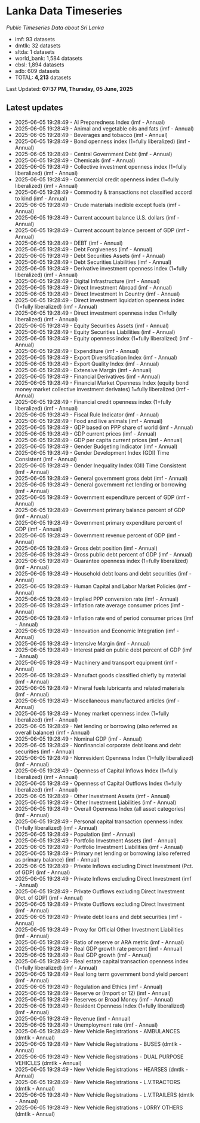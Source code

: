 # Lanka Data Timeseries
*Public Timeseries Data about Sri Lanka*

* imf: 93 datasets
* dmtlk: 32 datasets
* sltda: 1 datasets
* world_bank: 1,584 datasets
* cbsl: 1,894 datasets
* adb: 609 datasets
* TOTAL: **4,213** datasets

Last Updated: **07:37 PM, Thursday, 05 June, 2025**

## Latest updates

* 2025-06-05 19:28:49 - AI Preparedness Index (imf - Annual)
* 2025-06-05 19:28:49 - Animal and vegetable oils and fats (imf - Annual)
* 2025-06-05 19:28:49 - Beverages and tobacco (imf - Annual)
* 2025-06-05 19:28:49 - Bond openness index (1=fully liberalized) (imf - Annual)
* 2025-06-05 19:28:49 - Central Government Debt (imf - Annual)
* 2025-06-05 19:28:49 - Chemicals (imf - Annual)
* 2025-06-05 19:28:49 - Collective investment openness index (1=fully liberalized) (imf - Annual)
* 2025-06-05 19:28:49 - Commercial credit openness index (1=fully liberalized) (imf - Annual)
* 2025-06-05 19:28:49 - Commodity & transactions not classified accord to kind (imf - Annual)
* 2025-06-05 19:28:49 - Crude materials inedible except fuels (imf - Annual)
* 2025-06-05 19:28:49 - Current account balance U.S. dollars (imf - Annual)
* 2025-06-05 19:28:49 - Current account balance percent of GDP (imf - Annual)
* 2025-06-05 19:28:49 - DEBT (imf - Annual)
* 2025-06-05 19:28:49 - Debt Forgiveness (imf - Annual)
* 2025-06-05 19:28:49 - Debt Securities Assets (imf - Annual)
* 2025-06-05 19:28:49 - Debt Securities Liabilities (imf - Annual)
* 2025-06-05 19:28:49 - Derivative investment openness index (1=fully liberalized) (imf - Annual)
* 2025-06-05 19:28:49 - Digital Infrastructure (imf - Annual)
* 2025-06-05 19:28:49 - Direct Investment Abroad (imf - Annual)
* 2025-06-05 19:28:49 - Direct Investment In Country (imf - Annual)
* 2025-06-05 19:28:49 - Direct investment liquidation openness index (1=fully liberalized) (imf - Annual)
* 2025-06-05 19:28:49 - Direct investment openness index (1=fully liberalized) (imf - Annual)
* 2025-06-05 19:28:49 - Equity Securities Assets (imf - Annual)
* 2025-06-05 19:28:49 - Equity Securities Liabilities (imf - Annual)
* 2025-06-05 19:28:49 - Equity openness index (1=fully liberalized) (imf - Annual)
* 2025-06-05 19:28:49 - Expenditure (imf - Annual)
* 2025-06-05 19:28:49 - Export Diversification Index (imf - Annual)
* 2025-06-05 19:28:49 - Export Quality Index (imf - Annual)
* 2025-06-05 19:28:49 - Extensive Margin (imf - Annual)
* 2025-06-05 19:28:49 - Financial Derivatives (imf - Annual)
* 2025-06-05 19:28:49 - Financial Market Openness Index (equity bond money market collective investment derivates) 1=fully liberalized (imf - Annual)
* 2025-06-05 19:28:49 - Financial credit openness index (1=fully liberalized) (imf - Annual)
* 2025-06-05 19:28:49 - Fiscal Rule Indicator (imf - Annual)
* 2025-06-05 19:28:49 - Food and live animals (imf - Annual)
* 2025-06-05 19:28:49 - GDP based on PPP share of world (imf - Annual)
* 2025-06-05 19:28:49 - GDP current prices (imf - Annual)
* 2025-06-05 19:28:49 - GDP per capita current prices (imf - Annual)
* 2025-06-05 19:28:49 - Gender Budgeting Indicator (imf - Annual)
* 2025-06-05 19:28:49 - Gender Development Index (GDI) Time Consistent (imf - Annual)
* 2025-06-05 19:28:49 - Gender Inequality Index (GII) Time Consistent (imf - Annual)
* 2025-06-05 19:28:49 - General government gross debt (imf - Annual)
* 2025-06-05 19:28:49 - General government net lending or borrowing (imf - Annual)
* 2025-06-05 19:28:49 - Government expenditure percent of GDP (imf - Annual)
* 2025-06-05 19:28:49 - Government primary balance percent of GDP (imf - Annual)
* 2025-06-05 19:28:49 - Government primary expenditure percent of GDP (imf - Annual)
* 2025-06-05 19:28:49 - Government revenue percent of GDP (imf - Annual)
* 2025-06-05 19:28:49 - Gross debt position (imf - Annual)
* 2025-06-05 19:28:49 - Gross public debt percent of GDP (imf - Annual)
* 2025-06-05 19:28:49 - Guarantee openness index (1=fully liberalized) (imf - Annual)
* 2025-06-05 19:28:49 - Household debt loans and debt securities (imf - Annual)
* 2025-06-05 19:28:49 - Human Capital and Labor Market Policies (imf - Annual)
* 2025-06-05 19:28:49 - Implied PPP conversion rate (imf - Annual)
* 2025-06-05 19:28:49 - Inflation rate average consumer prices (imf - Annual)
* 2025-06-05 19:28:49 - Inflation rate end of period consumer prices (imf - Annual)
* 2025-06-05 19:28:49 - Innovation and Economic Integration (imf - Annual)
* 2025-06-05 19:28:49 - Intensive Margin (imf - Annual)
* 2025-06-05 19:28:49 - Interest paid on public debt percent of GDP (imf - Annual)
* 2025-06-05 19:28:49 - Machinery and transport equipment (imf - Annual)
* 2025-06-05 19:28:49 - Manufact goods classified chiefly by material (imf - Annual)
* 2025-06-05 19:28:49 - Mineral fuels lubricants and related materials (imf - Annual)
* 2025-06-05 19:28:49 - Miscellaneous manufactured articles (imf - Annual)
* 2025-06-05 19:28:49 - Money market openness index (1=fully liberalized) (imf - Annual)
* 2025-06-05 19:28:49 - Net lending or borrowing (also referred as overall balance) (imf - Annual)
* 2025-06-05 19:28:49 - Nominal GDP (imf - Annual)
* 2025-06-05 19:28:49 - Nonfinancial corporate debt loans and debt securities (imf - Annual)
* 2025-06-05 19:28:49 - Nonresident Openness Index (1=fully liberalized) (imf - Annual)
* 2025-06-05 19:28:49 - Openness of Capital Inflows Index (1=fully liberalized) (imf - Annual)
* 2025-06-05 19:28:49 - Openness of Capital Outflows Index (1=fully liberalized) (imf - Annual)
* 2025-06-05 19:28:49 - Other Investment Assets (imf - Annual)
* 2025-06-05 19:28:49 - Other Investment Liabilities (imf - Annual)
* 2025-06-05 19:28:49 - Overall Openness Index (all asset categories) (imf - Annual)
* 2025-06-05 19:28:49 - Personal capital transaction openness index (1=fully liberalized) (imf - Annual)
* 2025-06-05 19:28:49 - Population (imf - Annual)
* 2025-06-05 19:28:49 - Portfolio Investment Assets (imf - Annual)
* 2025-06-05 19:28:49 - Portfolio Investment Liabilities (imf - Annual)
* 2025-06-05 19:28:49 - Primary net lending or borrowing (also referred as primary balance) (imf - Annual)
* 2025-06-05 19:28:49 - Private Inflows excluding Direct Investment (Pct. of GDP) (imf - Annual)
* 2025-06-05 19:28:49 - Private Inflows excluding Direct Investment (imf - Annual)
* 2025-06-05 19:28:49 - Private Outflows excluding Direct Investment (Pct. of GDP) (imf - Annual)
* 2025-06-05 19:28:49 - Private Outflows excluding Direct Investment (imf - Annual)
* 2025-06-05 19:28:49 - Private debt loans and debt securities (imf - Annual)
* 2025-06-05 19:28:49 - Proxy for Official Other Investment Liabilities (imf - Annual)
* 2025-06-05 19:28:49 - Ratio of reserve or ARA metric (imf - Annual)
* 2025-06-05 19:28:49 - Real GDP growth rate percent (imf - Annual)
* 2025-06-05 19:28:49 - Real GDP growth (imf - Annual)
* 2025-06-05 19:28:49 - Real estate capital transaction openness index (1=fully liberalized) (imf - Annual)
* 2025-06-05 19:28:49 - Real long term government bond yield percent (imf - Annual)
* 2025-06-05 19:28:49 - Regulation and Ethics (imf - Annual)
* 2025-06-05 19:28:49 - Reserve or (Import or 12) (imf - Annual)
* 2025-06-05 19:28:49 - Reserves or Broad Money (imf - Annual)
* 2025-06-05 19:28:49 - Resident Openness Index (1=fully liberalized) (imf - Annual)
* 2025-06-05 19:28:49 - Revenue (imf - Annual)
* 2025-06-05 19:28:49 - Unemployment rate (imf - Annual)
* 2025-06-05 19:28:49 - New Vehicle Registrations - AMBULANCES (dmtlk - Annual)
* 2025-06-05 19:28:49 - New Vehicle Registrations - BUSES (dmtlk - Annual)
* 2025-06-05 19:28:49 - New Vehicle Registrations - DUAL PURPOSE VEHICLES (dmtlk - Annual)
* 2025-06-05 19:28:49 - New Vehicle Registrations - HEARSES (dmtlk - Annual)
* 2025-06-05 19:28:49 - New Vehicle Registrations - L.V.TRACTORS (dmtlk - Annual)
* 2025-06-05 19:28:49 - New Vehicle Registrations - L.V.TRAILERS (dmtlk - Annual)
* 2025-06-05 19:28:49 - New Vehicle Registrations - LORRY OTHERS (dmtlk - Annual)